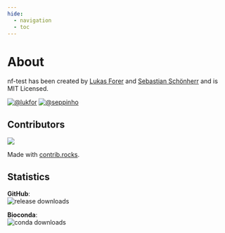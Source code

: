 ```yaml
---
hide:
  - navigation
  - toc 
---
```


# About

nf-test has been created by [Lukas Forer](https://twitter.com/lukfor) and [Sebastian Schönherr](https://twitter.com/seppinho) and is MIT Licensed.


[![@lukfor](https://avatars.githubusercontent.com/u/210220?s=64&v=4)](https://github.com/lukfor)
[![@seppinho](https://avatars.githubusercontent.com/u/1942824?s=64&v=4)](https://github.com/seppinho)

## Contributors

<a href="https://github.com/askimed/nf-test/graphs/contributors">
  <img src="https://contrib.rocks/image?repo=askimed/nf-test" />
</a>

Made with [contrib.rocks](https://contrib.rocks).

## Statistics

**GitHub**: <br/> ![release downloads](https://img.shields.io/github/downloads/askimed/nf-test/total)

**Bioconda**: <br/> ![conda downloads](https://anaconda.org/bioconda/nf-test/badges/downloads.svg)
